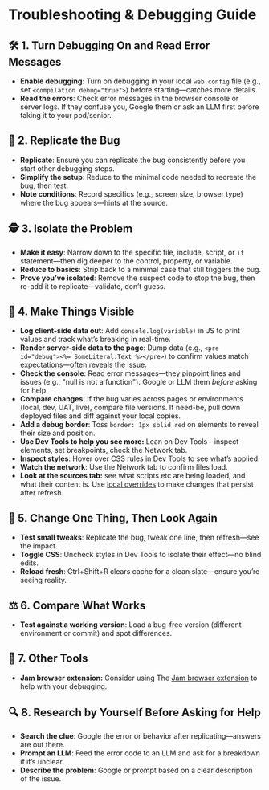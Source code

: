 # Troubleshooting & Debugging Guide

## 🛠️ 1. Turn Debugging On and Read Error Messages

- **Enable debugging**: Turn on debugging in your local `web.config` file (e.g., set `<compilation debug="true">`) before starting—catches more details.
- **Read the errors**: Check error messages in the browser console or server logs. If they confuse you, Google them or ask an LLM first before taking it to your pod/senior.

## 🐞 2. Replicate the Bug

- **Replicate**: Ensure you can replicate the bug consistently before you start other debugging steps.
- **Simplify the setup**: Reduce to the minimal code needed to recreate the bug, then test.
- **Note conditions**: Record specifics (e.g., screen size, browser type) where the bug appears—hints at the source.

## 🕵️ 3. Isolate the Problem

- **Make it easy**: Narrow down to the specific file, include, script, or `if` statement—then dig deeper to the control, property, or variable.
- **Reduce to basics**: Strip back to a minimal case that still triggers the bug.
- **Prove you’ve isolated**: Remove the suspect code to stop the bug, then re-add it to replicate—validate, don’t guess.

## 👀 4. Make Things Visible

- **Log client-side data out**: Add `console.log(variable)` in JS to print values and track what’s breaking in real-time.
- **Render server-side data to the page**: Dump data (e.g., `<pre id="debug"><%= SomeLiteral.Text %></pre>`) to confirm values match expectations—often reveals the issue.
- **Check the console**: Read error messages—they pinpoint lines and issues (e.g., "null is not a function"). Google or LLM them *before* asking for help.
- **Compare changes**: If the bug varies across pages or environments (local, dev, UAT, live), compare file versions. If need-be, pull down deployed files and diff against your local copies.
- **Add a debug border**: Toss `border: 1px solid red` on elements to reveal their size and position.
- **Use Dev Tools to help you see more:** Lean on Dev Tools—inspect elements, set breakpoints, check the Network tab.
- **Inspect styles**: Hover over CSS rules in Dev Tools to see what’s applied.
- **Watch the network**: Use the Network tab to confirm files load.
- **Look at the sources tab:** see what scripts etc are being loaded, and what their content is. Use [local overrides](https://developer.chrome.com/docs/devtools/overrides) to make changes that persist after refresh.

## 🔧 5. Change One Thing, Then Look Again

- **Test small tweaks**: Replicate the bug, tweak one line, then refresh—see the impact.
- **Toggle CSS**: Uncheck styles in Dev Tools to isolate their effect—no blind edits.
- **Reload fresh**: Ctrl+Shift+R clears cache for a clean slate—ensure you’re seeing reality.

## ⚖️ 6. Compare What Works

- **Test against a working version**: Load a bug-free version (different environment or commit) and spot differences.

## 🧰 7. Other Tools

- **Jam browser extension:** Consider using The [Jam browser extension](https://jam.dev/) to help with your debugging.

## 🔍 8. Research by Yourself Before Asking for Help

- **Search the clue**: Google the error or behavior after replicating—answers are out there.
- **Prompt an LLM**: Feed the error code to an LLM and ask for a breakdown if it’s unclear.
- **Describe the problem**: Google or prompt based on a clear description of the issue.